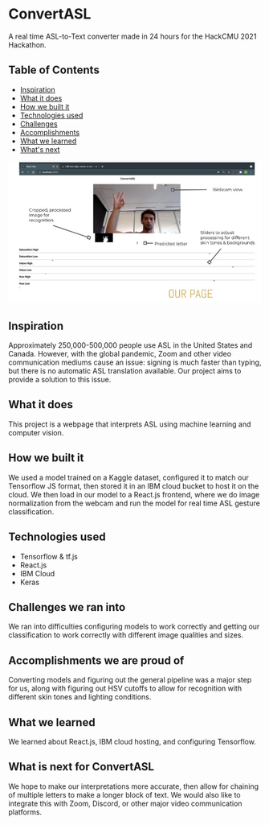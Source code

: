 # ConvertASL

A real time ASL-to-Text converter made in 24 hours for the HackCMU 2021 Hackathon.

## Table of Contents

- [Inspiration](#inspiration)
- [What it does](#what-it-does)
- [How we built it](#how-we-built-it)
- [Technologies used](#technologies-used)
- [Challenges](#challenges-we-ran-into)
- [Accomplishments](#accomplishments-we-are-proud-of)
- [What we learned](#what-we-learned)
- [What's next](#what-is-next-for-convertasl)

![Alt text](image-rd.jpg "Title")

## Inspiration

Approximately 250,000-500,000 people use ASL in the United States and Canada. However, with the global pandemic, Zoom and other video communication mediums cause an issue: signing is much faster than typing, but there is no automatic ASL translation available. Our project aims to provide a solution to this issue.

## What it does

This project is a webpage that interprets ASL using machine learning and computer vision.

## How we built it

We used a model trained on a Kaggle dataset, configured it to match our Tensorflow JS format, then stored it in an IBM cloud bucket to host it on the cloud. We then load in our model to a React.js frontend, where we do image normalization from the webcam and run the model for real time ASL gesture classification.

## Technologies used

- Tensorflow & tf.js
- React.js
- IBM Cloud
- Keras

## Challenges we ran into

We ran into difficulties configuring models to work correctly and getting our classification to work correctly with different image qualities and sizes.

## Accomplishments we are proud of

Converting models and figuring out the general pipeline was a major step for us, along with figuring out HSV cutoffs to allow for recognition with different skin tones and lighting conditions.

## What we learned

We learned about React.js, IBM cloud hosting, and configuring Tensorflow.

## What is next for ConvertASL

We hope to make our interpretations more accurate, then allow for chaining of multiple letters to make a longer block of text. We would also like to integrate this with Zoom, Discord, or other major video communication platforms.
